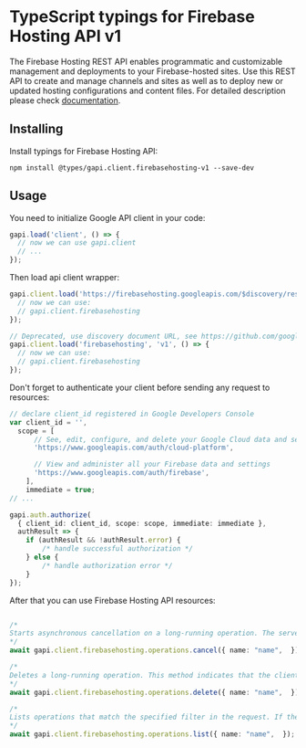 # TypeScript typings for Firebase Hosting API v1

The Firebase Hosting REST API enables programmatic and customizable management and deployments to your Firebase-hosted sites. Use this REST API to create and manage channels and sites as well as to deploy new or updated hosting configurations and content files.
For detailed description please check [documentation](https://firebase.google.com/docs/hosting/).

## Installing

Install typings for Firebase Hosting API:

```
npm install @types/gapi.client.firebasehosting-v1 --save-dev
```

## Usage

You need to initialize Google API client in your code:

```typescript
gapi.load('client', () => {
  // now we can use gapi.client
  // ...
});
```

Then load api client wrapper:

```typescript
gapi.client.load('https://firebasehosting.googleapis.com/$discovery/rest?version=v1', () => {
  // now we can use:
  // gapi.client.firebasehosting
});
```

```typescript
// Deprecated, use discovery document URL, see https://github.com/google/google-api-javascript-client/blob/master/docs/reference.md#----gapiclientloadname----version----callback--
gapi.client.load('firebasehosting', 'v1', () => {
  // now we can use:
  // gapi.client.firebasehosting
});
```

Don't forget to authenticate your client before sending any request to resources:

```typescript
// declare client_id registered in Google Developers Console
var client_id = '',
  scope = [
      // See, edit, configure, and delete your Google Cloud data and see the email address for your Google Account.
      'https://www.googleapis.com/auth/cloud-platform',

      // View and administer all your Firebase data and settings
      'https://www.googleapis.com/auth/firebase',
    ],
    immediate = true;
// ...

gapi.auth.authorize(
  { client_id: client_id, scope: scope, immediate: immediate },
  authResult => {
    if (authResult && !authResult.error) {
        /* handle successful authorization */
    } else {
        /* handle authorization error */
    }
});
```

After that you can use Firebase Hosting API resources: <!-- TODO: make this work for multiple namespaces -->

```typescript

/*
Starts asynchronous cancellation on a long-running operation. The server makes a best effort to cancel the operation, but success is not guaranteed. If the server doesn't support this method, it returns `google.rpc.Code.UNIMPLEMENTED`. Clients can use Operations.GetOperation or other methods to check whether the cancellation succeeded or whether the operation completed despite cancellation. On successful cancellation, the operation is not deleted; instead, it becomes an operation with an Operation.error value with a google.rpc.Status.code of 1, corresponding to `Code.CANCELLED`.
*/
await gapi.client.firebasehosting.operations.cancel({ name: "name",  });

/*
Deletes a long-running operation. This method indicates that the client is no longer interested in the operation result. It does not cancel the operation. If the server doesn't support this method, it returns `google.rpc.Code.UNIMPLEMENTED`.
*/
await gapi.client.firebasehosting.operations.delete({ name: "name",  });

/*
Lists operations that match the specified filter in the request. If the server doesn't support this method, it returns `UNIMPLEMENTED`.
*/
await gapi.client.firebasehosting.operations.list({ name: "name",  });
```
